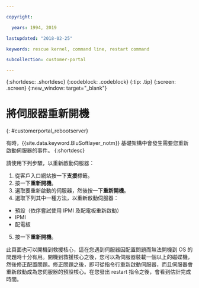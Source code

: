 ```yaml
---

copyright:

  years: 1994, 2019

lastupdated: "2018-02-25"

keywords: rescue kernel, command line, restart command

subcollection: customer-portal 

---
```


{:shortdesc: .shortdesc}
{:codeblock: .codeblock}
{:tip: .tip}
{:screen: .screen}
{:new_window: target="_blank"}

# 將伺服器重新開機
{: #customerportal_rebootserver}

有時，{{site.data.keyword.BluSoftlayer_notm}} 基礎架構中會發生需要您重新啟動伺服器的事件。
{:shortdesc}

請使用下列步驟，以重新啟動伺服器：
1. 從客戶入口網站按一下**支援**標籤。
2. 按一下**重新開機**。
3. 選取要重新啟動的伺服器，然後按一下**重新開機**。
4. 選取下列其中一種方法，以重新啟動伺服器：
  * 預設（依序嘗試使用 IPMI 及配電板重新啟動）
  * IPMI
  * 配電板
5. 按一下**重新開機**。

此頁面也可以開機到救援核心，這在您遇到伺服器因配置問題而無法開機到 OS 的問題時十分有用。開機到救援核心之後，您可以為伺服器裝載一個以上的磁碟機，然後修正配置問題。修正問題之後，即可從指令行重新啟動伺服器，而且伺服器會重新啟動成為您伺服器的預設核心。在您發出 restart 指令之後，會看到估計完成時間。
